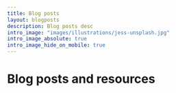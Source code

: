 ```yaml
---
title: Blog posts
layout: blogposts
description: Blog posts desc
intro_image: "images/illustrations/jess-unsplash.jpg"
intro_image_absolute: true
intro_image_hide_on_mobile: true
---
```


# Blog posts and resources 


